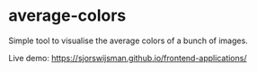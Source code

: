 # average-colors
Simple tool to visualise the average colors of a bunch of images.

Live demo: https://sjorswijsman.github.io/frontend-applications/
